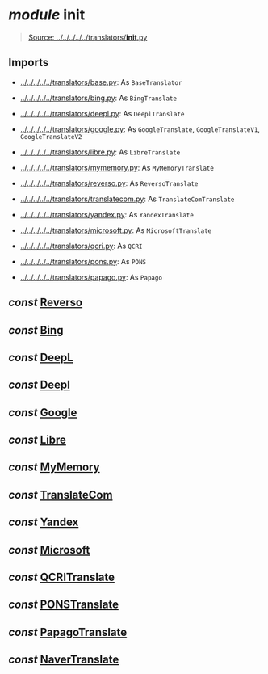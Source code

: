 # *module* **__init__**

> [Source: ../../../../../translators/__init__.py](../../../../../translators/__init__.py#L0)

## Imports

- [../../../../../translators/base.py](../../../../../translators/base.py): As `BaseTranslator`

- [../../../../../translators/bing.py](../../../../../translators/bing.py): As `BingTranslate`

- [../../../../../translators/deepl.py](../../../../../translators/deepl.py): As `DeeplTranslate`

- [../../../../../translators/google.py](../../../../../translators/google.py): As `GoogleTranslate`, `GoogleTranslateV1`, `GoogleTranslateV2`

- [../../../../../translators/libre.py](../../../../../translators/libre.py): As `LibreTranslate`

- [../../../../../translators/mymemory.py](../../../../../translators/mymemory.py): As `MyMemoryTranslate`

- [../../../../../translators/reverso.py](../../../../../translators/reverso.py): As `ReversoTranslate`

- [../../../../../translators/translatecom.py](../../../../../translators/translatecom.py): As `TranslateComTranslate`

- [../../../../../translators/yandex.py](../../../../../translators/yandex.py): As `YandexTranslate`

- [../../../../../translators/microsoft.py](../../../../../translators/microsoft.py): As `MicrosoftTranslate`

- [../../../../../translators/qcri.py](../../../../../translators/qcri.py): As `QCRI`

- [../../../../../translators/pons.py](../../../../../translators/pons.py): As `PONS`

- [../../../../../translators/papago.py](../../../../../translators/papago.py): As `Papago`

## *const* [**Reverso**](../../../../../translators/__init__.py#L21)

## *const* [**Bing**](../../../../../translators/__init__.py#L22)

## *const* [**DeepL**](../../../../../translators/__init__.py#L23)

## *const* [**Deepl**](../../../../../translators/__init__.py#L24)

## *const* [**Google**](../../../../../translators/__init__.py#L25)

## *const* [**Libre**](../../../../../translators/__init__.py#L26)

## *const* [**MyMemory**](../../../../../translators/__init__.py#L27)

## *const* [**TranslateCom**](../../../../../translators/__init__.py#L28)

## *const* [**Yandex**](../../../../../translators/__init__.py#L29)

## *const* [**Microsoft**](../../../../../translators/__init__.py#L30)

## *const* [**QCRITranslate**](../../../../../translators/__init__.py#L32)

## *const* [**PONSTranslate**](../../../../../translators/__init__.py#L33)

## *const* [**PapagoTranslate**](../../../../../translators/__init__.py#L34)

## *const* [**NaverTranslate**](../../../../../translators/__init__.py#L35)
